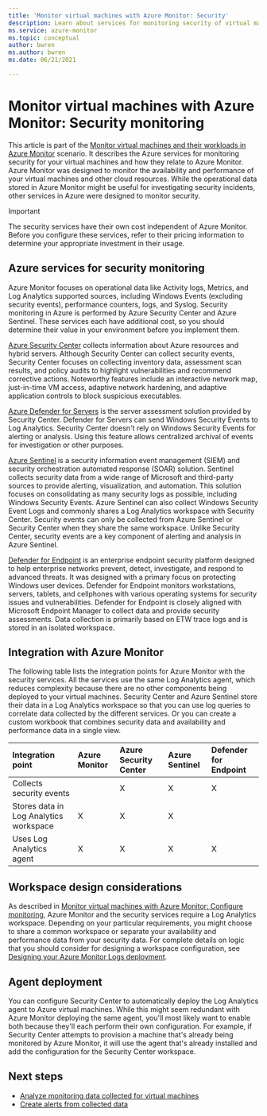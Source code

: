 ```yaml
---
title: 'Monitor virtual machines with Azure Monitor: Security'
description: Learn about services for monitoring security of virtual machines and how they relate to Azure Monitor. 
ms.service: azure-monitor
ms.topic: conceptual
author: bwren
ms.author: bwren
ms.date: 06/21/2021

---
```


# Monitor virtual machines with Azure Monitor: Security monitoring
This article is part of the [Monitor virtual machines and their workloads in Azure Monitor](monitor-virtual-machine.md) scenario. It describes the Azure services for monitoring security for your virtual machines and how they relate to Azure Monitor. Azure Monitor was designed to monitor the availability and performance of your virtual machines and other cloud resources. While the operational data stored in Azure Monitor might be useful for investigating security incidents, other services in Azure were designed to monitor security. 

> [!IMPORTANT]
> The security services have their own cost independent of Azure Monitor. Before you configure these services, refer to their pricing information to determine your appropriate investment in their usage.

## Azure services for security monitoring
Azure Monitor focuses on operational data like Activity logs, Metrics, and Log Analytics supported sources, including Windows Events (excluding security events), performance counters, logs, and Syslog. Security monitoring in Azure is performed by Azure Security Center and Azure Sentinel. These services each have additional cost, so you should determine their value in your environment before you implement them.

[Azure Security Center](../../security-center/security-center-introduction.md) collects information about Azure resources and hybrid servers. Although Security Center can collect security events, Security Center focuses on collecting inventory data, assessment scan results, and policy audits to highlight vulnerabilities and recommend corrective actions. Noteworthy features include an interactive network map, just-in-time VM access, adaptive network hardening, and adaptive application controls to block suspicious executables.

[Azure Defender for Servers](../../security-center/azure-defender.md) is the server assessment solution provided by Security Center. Defender for Servers can send Windows Security Events to Log Analytics. Security Center doesn't rely on Windows Security Events for alerting or analysis. Using this feature allows centralized archival of events for investigation or other purposes.

[Azure Sentinel](../../sentinel/overview.md) is a security information event management (SIEM) and security orchestration automated response (SOAR) solution. Sentinel collects security data from a wide range of Microsoft and third-party sources to provide alerting, visualization, and automation. This solution focuses on consolidating as many security logs as possible, including Windows Security Events. Azure Sentinel can also collect Windows Security Event Logs and commonly shares a Log Analytics workspace with Security Center. Security events can only be collected from Azure Sentinel or Security Center when they share the same workspace. Unlike Security Center, security events are a key component of alerting and analysis in Azure Sentinel.

[Defender for Endpoint](/microsoft-365/security/defender-endpoint/microsoft-defender-endpoint) is an enterprise endpoint security platform designed to help enterprise networks prevent, detect, investigate, and respond to advanced threats. It was designed with a primary focus on protecting Windows user devices. Defender for Endpoint monitors workstations, servers, tablets, and cellphones with various operating systems for security issues and vulnerabilities. Defender for Endpoint is closely aligned with Microsoft Endpoint Manager to collect data and provide security assessments. Data collection is primarily based on ETW trace logs and is stored in an isolated workspace.

## Integration with Azure Monitor
The following table lists the integration points for Azure Monitor with the security services. All the services use the same Log Analytics agent, which reduces complexity because there are no other components being deployed to your virtual machines. Security Center and Azure Sentinel store their data in a Log Analytics workspace so that you can use log queries to correlate data collected by the different services. Or you can create a custom workbook that combines security data and availability and performance data in a single view.

| Integration point       | Azure Monitor | Azure Security Center | Azure Sentinel | Defender for Endpoint |
|:---|:---|:---|:---|:---|
| Collects security events     |   | X | X | X |
| Stores data in Log Analytics workspace | X | X | X |   | 
| Uses Log Analytics agent     | X | X | X | X | 


## Workspace design considerations
As described in [Monitor virtual machines with Azure Monitor: Configure monitoring](monitor-virtual-machine-configure.md#create-and-prepare-a-log-analytics-workspace), Azure Monitor and the security services require a Log Analytics workspace. Depending on your particular requirements, you might choose to share a common workspace or separate your availability and performance data from your security data. For complete details on logic that you should consider for designing a workspace configuration, see [Designing your Azure Monitor Logs deployment](../logs/design-logs-deployment.md).

## Agent deployment
You can configure Security Center to automatically deploy the Log Analytics agent to Azure virtual machines. While this might seem redundant with Azure Monitor deploying the same agent, you'll most likely want to enable both because they'll each perform their own configuration. For example, if Security Center attempts to provision a machine that's already being monitored by Azure Monitor, it will use the agent that's already installed and add the configuration for the Security Center workspace.

## Next steps

* [Analyze monitoring data collected for virtual machines](monitor-virtual-machine-analyze.md)
* [Create alerts from collected data](monitor-virtual-machine-alerts.md)
